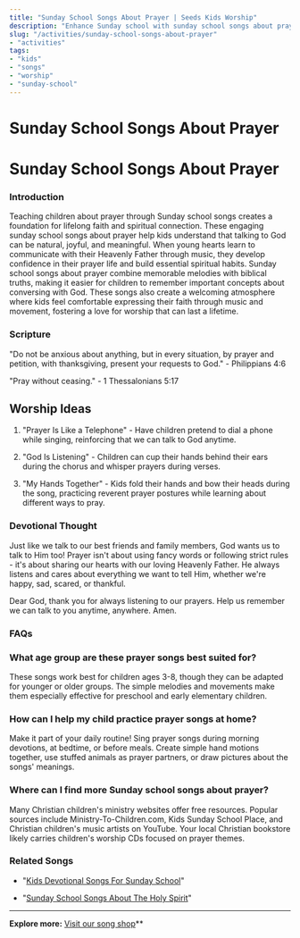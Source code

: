 ```yaml
---
title: "Sunday School Songs About Prayer | Seeds Kids Worship"
description: "Enhance Sunday school with sunday school songs about prayer that teach faith through music. Educational worship resources for children."
slug: "/activities/sunday-school-songs-about-prayer"
- "activities"
tags:
- "kids"
- "songs"
- "worship"
- "sunday-school"
---
```


# Sunday School Songs About Prayer

# Sunday School Songs About Prayer
### Introduction
Teaching children about prayer through Sunday school songs creates a foundation for lifelong faith and spiritual connection. These engaging sunday school songs about prayer help kids understand that talking to God can be natural, joyful, and meaningful. When young hearts learn to communicate with their Heavenly Father through music, they develop confidence in their prayer life and build essential spiritual habits. Sunday school songs about prayer combine memorable melodies with biblical truths, making it easier for children to remember important concepts about conversing with God. These songs also create a welcoming atmosphere where kids feel comfortable expressing their faith through music and movement, fostering a love for worship that can last a lifetime.

### Scripture
"Do not be anxious about anything, but in every situation, by prayer and petition, with thanksgiving, present your requests to God." - Philippians 4:6

"Pray without ceasing." - 1 Thessalonians 5:17

## Worship Ideas
1. "Prayer Is Like a Telephone" - Have children pretend to dial a phone while singing, reinforcing that we can talk to God anytime.

2. "God Is Listening" - Children can cup their hands behind their ears during the chorus and whisper prayers during verses.

3. "My Hands Together" - Kids fold their hands and bow their heads during the song, practicing reverent prayer postures while learning about different ways to pray.

### Devotional Thought
Just like we talk to our best friends and family members, God wants us to talk to Him too! Prayer isn't about using fancy words or following strict rules - it's about sharing our hearts with our loving Heavenly Father. He always listens and cares about everything we want to tell Him, whether we're happy, sad, scared, or thankful.

Dear God, thank you for always listening to our prayers. Help us remember we can talk to you anytime, anywhere. Amen.

### FAQs

### What age group are these prayer songs best suited for?
These songs work best for children ages 3-8, though they can be adapted for younger or older groups. The simple melodies and movements make them especially effective for preschool and early elementary children.

### How can I help my child practice prayer songs at home?
Make it part of your daily routine! Sing prayer songs during morning devotions, at bedtime, or before meals. Create simple hand motions together, use stuffed animals as prayer partners, or draw pictures about the songs' meanings.

### Where can I find more Sunday school songs about prayer?
Many Christian children's ministry websites offer free resources. Popular sources include Ministry-To-Children.com, Kids Sunday School Place, and Christian children's music artists on YouTube. Your local Christian bookstore likely carries children's worship CDs focused on prayer themes.

### Related Songs

- "[Kids Devotional Songs For Sunday School](/activities/kids-devotional-songs-for-sunday-school/)"

- "[Sunday School Songs About The Holy Spirit](/activities/sunday-school-songs-about-the-holy-spirit/)"

---

**Explore more:** [Visit our song shop](https://seedskidsworship.com/shop)**

<!-- Schema Markup -->
<script type="application/ld+json">
{
  "@context": "https://schema.org",
  "@type": "MusicRecording",
  "name": "Sunday School Songs About Prayer",
  "byArtist": {
    "@type": "MusicGroup",
    "name": "Seeds Kids Worship"
  },
  "isFamilyFriendly": true,
  "url": "https://seedskidsworship.com/activities/sunday-school-songs-about-prayer/"
}
</script>